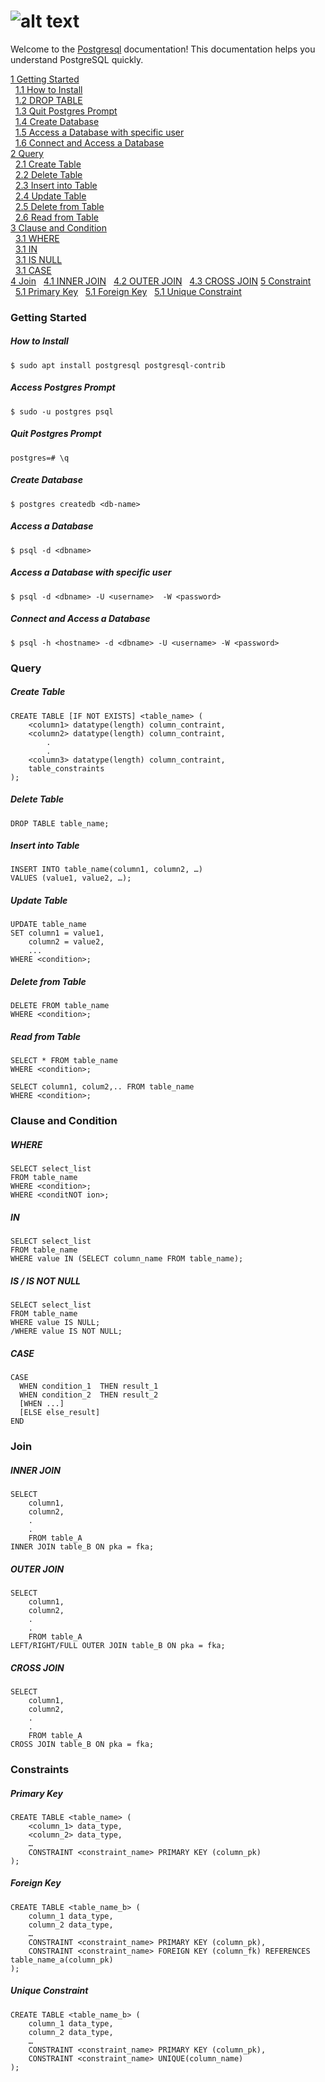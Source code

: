 # ![alt text](https://www.aalpha.net/wp-content/uploads/2019/05/postgre-database-development-india.png)
Welcome to the [Postgresql](https://www.postgresql.org/) documentation! This documentation helps you understand PostgreSQL quickly.

[1 Getting Started](#getting-started)<br />
&nbsp;&nbsp;[1.1 How to Install](#how-to-install)<br>
&nbsp;&nbsp;[1.2 DROP TABLE](#access-postgres-prompt)<br>
&nbsp;&nbsp;[1.3 Quit Postgres Prompt](#quit-postgres-prompt)<br>
&nbsp;&nbsp;[1.4 Create Database](#create-database) <br>
&nbsp;&nbsp;[1.5 Access a Database with specific user](#access-a-database-with-specific-user)<br>
&nbsp;&nbsp;[1.6 Connect and Access a Database](#connect-and-access-a-database)<br>
[2 Query](#query)<br>
&nbsp;&nbsp;[2.1 Create Table](#create-table)<br>
&nbsp;&nbsp;[2.2 Delete Table](#delete-table)<br>
&nbsp;&nbsp;[2.3 Insert into Table](#insert-into-table)<br>
&nbsp;&nbsp;[2.4 Update Table](#update-table)<br>
&nbsp;&nbsp;[2.5 Delete from Table](#delete-from-table)<br>
&nbsp;&nbsp;[2.6 Read from Table](#read-from-table)<br>
[3 Clause and Condition](#clause-and-condition)<br>
&nbsp;&nbsp;[3.1 WHERE](#where)<br>
&nbsp;&nbsp;[3.1 IN](#in)<br>
&nbsp;&nbsp;[3.1 IS NULL](#is--is-not-null)<br>
&nbsp;&nbsp;[3.1 CASE](#case)<br>
[4 Join](#join)
&nbsp;&nbsp;[4.1 INNER JOIN](#inner-join)
&nbsp;&nbsp;[4.2 OUTER JOIN](#outer-join)
&nbsp;&nbsp;[4.3 CROSS JOIN](#cross-join)
[5 Constraint](#constraints)
&nbsp;&nbsp;[5.1 Primary Key](#primary-key)
&nbsp;&nbsp;[5.1 Foreign Key](#foreign-key)
&nbsp;&nbsp;[5.1 Unique Constraint](#unique-constraint)



### Getting Started
##### How to Install
    $ sudo apt install postgresql postgresql-contrib

##### Access Postgres Prompt
    $ sudo -u postgres psql

##### Quit Postgres Prompt
    postgres=# \q

##### Create Database
    $ postgres createdb <db-name>

##### Access a Database
    $ psql -d <dbname>

##### Access a Database with specific user
    $ psql -d <dbname> -U <username>  -W <password>

##### Connect and Access a Database
    $ psql -h <hostname> -d <dbname> -U <username> -W <password>

### Query
##### Create Table
    CREATE TABLE [IF NOT EXISTS] <table_name> (
        <column1> datatype(length) column_contraint,
        <column2> datatype(length) column_contraint,
            .
            .
        <column3> datatype(length) column_contraint,
        table_constraints
    );

##### Delete Table
    DROP TABLE table_name;

##### Insert into Table
    INSERT INTO table_name(column1, column2, …)
    VALUES (value1, value2, …);

##### Update Table 
    UPDATE table_name
    SET column1 = value1,
        column2 = value2,
        ...
    WHERE <condition>;

##### Delete from Table
    DELETE FROM table_name 
    WHERE <condition>; 

##### Read from Table
    SELECT * FROM table_name
    WHERE <condition>;

    SELECT column1, colum2,.. FROM table_name
    WHERE <condition>;

### Clause and Condition
##### WHERE
    SELECT select_list
    FROM table_name
    WHERE <condition>;
    WHERE <conditNOT ion>;
##### IN
    SELECT select_list
    FROM table_name
    WHERE value IN (SELECT column_name FROM table_name);

##### IS / IS NOT NULL
    SELECT select_list
    FROM table_name
    WHERE value IS NULL;
    /WHERE value IS NOT NULL;

##### CASE
    CASE 
      WHEN condition_1  THEN result_1
      WHEN condition_2  THEN result_2
      [WHEN ...]
      [ELSE else_result]
    END

### Join
##### INNER JOIN
    SELECT
        column1,
        column2,
        .
        .
        FROM table_A
    INNER JOIN table_B ON pka = fka;

##### OUTER JOIN
    SELECT
        column1,
        column2,
        .
        .
        FROM table_A
    LEFT/RIGHT/FULL OUTER JOIN table_B ON pka = fka;

##### CROSS JOIN
    SELECT
        column1,
        column2,
        .
        .
        FROM table_A
    CROSS JOIN table_B ON pka = fka;

### Constraints 
##### Primary Key
    CREATE TABLE <table_name> (
        <column_1> data_type,
        <column_2> data_type,
        …
        CONSTRAINT <constraint_name> PRIMARY KEY (column_pk)
    );

##### Foreign Key
    CREATE TABLE <table_name_b> (
        column_1 data_type,
        column_2 data_type,
        …
        CONSTRAINT <constraint_name> PRIMARY KEY (column_pk),
        CONSTRAINT <constraint_name> FOREIGN KEY (column_fk) REFERENCES table_name_a(column_pk) 
    );

##### Unique Constraint
    CREATE TABLE <table_name_b> (
        column_1 data_type,
        column_2 data_type,
        …
        CONSTRAINT <constraint_name> PRIMARY KEY (column_pk),
        CONSTRAINT <constraint_name> UNIQUE(column_name) 
    );


